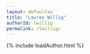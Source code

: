 ```yaml
---
layout: defaultau
title: "Lauren Willig"
authorId: lwillig
permalink: /lwillig/
---
```

{% include loadAuthor.html %}
<script>
    $(document).ready(function(){
        showAuthorBio('{{ page.authorId }}');
   });
</script>